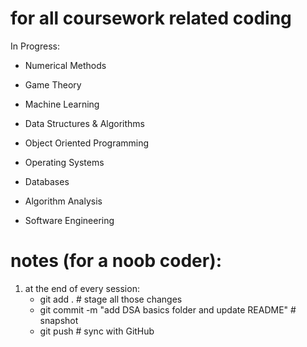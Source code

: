 # for all coursework related coding

In Progress:
- Numerical Methods
- Game Theory
- Machine Learning
  
- Data Structures & Algorithms
- Object Oriented Programming
- Operating Systems
- Databases
- Algorithm Analysis
- Software Engineering


# notes (for a noob coder):

1. at the end of every session:    
    - git add .                          # stage all those changes
    - git commit -m "add DSA basics folder and update README"  # snapshot
    - git push                           # sync with GitHub
        

